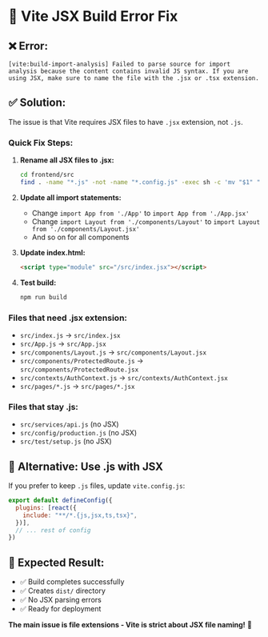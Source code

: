 # 🚨 Vite JSX Build Error Fix

## ❌ **Error:**
```
[vite:build-import-analysis] Failed to parse source for import analysis because the content contains invalid JS syntax. If you are using JSX, make sure to name the file with the .jsx or .tsx extension.
```

## ✅ **Solution:**

The issue is that Vite requires JSX files to have `.jsx` extension, not `.js`.

### **Quick Fix Steps:**

1. **Rename all JSX files to .jsx:**
   ```bash
   cd frontend/src
   find . -name "*.js" -not -name "*.config.js" -exec sh -c 'mv "$1" "${1%.js}.jsx"' _ {} \;
   ```

2. **Update all import statements:**
   - Change `import App from './App'` to `import App from './App.jsx'`
   - Change `import Layout from './components/Layout'` to `import Layout from './components/Layout.jsx'`
   - And so on for all components

3. **Update index.html:**
   ```html
   <script type="module" src="/src/index.jsx"></script>
   ```

4. **Test build:**
   ```bash
   npm run build
   ```

### **Files that need .jsx extension:**
- `src/index.js` → `src/index.jsx`
- `src/App.js` → `src/App.jsx`
- `src/components/Layout.js` → `src/components/Layout.jsx`
- `src/components/ProtectedRoute.js` → `src/components/ProtectedRoute.jsx`
- `src/contexts/AuthContext.js` → `src/contexts/AuthContext.jsx`
- `src/pages/*.js` → `src/pages/*.jsx`

### **Files that stay .js:**
- `src/services/api.js` (no JSX)
- `src/config/production.js` (no JSX)
- `src/test/setup.js` (no JSX)

## 🔧 **Alternative: Use .js with JSX**

If you prefer to keep `.js` files, update `vite.config.js`:

```js
export default defineConfig({
  plugins: [react({
    include: "**/*.{js,jsx,ts,tsx}",
  })],
  // ... rest of config
})
```

## 🚀 **Expected Result:**

- ✅ Build completes successfully
- ✅ Creates `dist/` directory
- ✅ No JSX parsing errors
- ✅ Ready for deployment

**The main issue is file extensions - Vite is strict about JSX file naming!** 🎯
